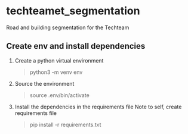 # techteamet_segmentation
Road and building segmentation for the Techteam


## Create env and install dependencies

1. Create a python virtual environment
    > python3 -m venv env
2. Source the environment
    > source .env/bin/activate
3. Install the dependencies in the requirements file
    Note to self, create requirements file
    > pip install -r requirements.txt
